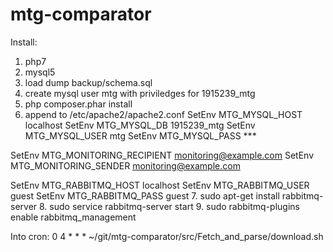 # mtg-comparator

Install:
1. php7
2. mysql5
3. load dump backup/schema.sql
4. create mysql user mtg with priviledges for 1915239_mtg
5. php composer.phar install
6. append to /etc/apache2/apache2.conf
SetEnv MTG_MYSQL_HOST localhost
SetEnv MTG_MYSQL_DB 1915239_mtg
SetEnv MTG_MYSQL_USER mtg
SetEnv MTG_MYSQL_PASS ***

SetEnv MTG_MONITORING_RECIPIENT monitoring@example.com
SetEnv MTG_MONITORING_SENDER monitoring@example.com

SetEnv MTG_RABBITMQ_HOST localhost
SetEnv MTG_RABBITMQ_USER guest
SetEnv MTG_RABBITMQ_PASS guest
7. sudo apt-get install rabbitmq-server
8. sudo service rabbitmq-server start
9. sudo rabbitmq-plugins enable rabbitmq_management

Into cron:
0 4 * * * ~/git/mtg-comparator/src/Fetch_and_parse/download.sh